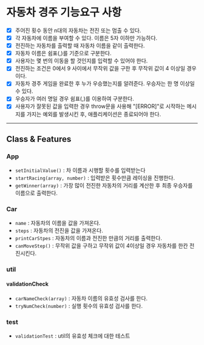 # 자동차 경주 기능요구 사항

- [x] 주어진 횟수 동안 n대의 자동차는 전진 또는 멈출 수 있다.
- [x] 각 자동차에 이름을 부여할 수 있다. 이름은 5자 이하만 가능하다.
- [x] 전진하는 자동차를 출력할 때 자동차 이름을 같이 출력한다.
- [x] 자동차 이름은 쉼표(,)를 기준으로 구분한다.
- [x] 사용자는 몇 번의 이동을 할 것인지를 입력할 수 있어야 한다.
- [x] 전진하는 조건은 0에서 9 사이에서 무작위 값을 구한 후 무작위 값이 4 이상일 경우이다.
- [x] 자동차 경주 게임을 완료한 후 누가 우승했는지를 알려준다. 우승자는 한 명 이상일 수 있다.
- [x] 우승자가 여러 명일 경우 쉼표(,)를 이용하여 구분한다.
- [x] 사용자가 잘못된 값을 입력한 경우 throw문을 사용해 "[ERROR]"로 시작하는 메시지를 가지는 예외를 발생시킨 후, 애플리케이션은 종료되어야 한다.

---

## Class & Features

### App

- `setInitialValue()` : 차 이름과 시행할 횟수를 입력받는다
- `startRacing(array, number)` : 입력받은 횟수만큼 레이싱을 진행한다.
- `getWinner(array)` : 가장 많이 전진한 자동차의 거리를 계산한 후 최종 우승자를 이름으로 출력한다.

### Car

- `name` : 자동차의 이름을 값을 가져온다.
- `steps` : 자동차의 전진을 값을 가져온다.
- `printCarStpes` : 자동차의 이름과 전진한 만큼의 거리를 출력한다.
- `canMoveStep()` : 무작위 값을 구하고 무작위 값이 4이상일 경우 자동차를 한칸 전진시킨다.

### util

#### validationCheck

- `carNameCheck(array)` : 자동차 이름의 유효성 검사를 한다.
- `tryNumCheck(number)` : 실행 횟수의 유효성 검사를 한다.

### test

- `validationTest` : util의 유효성 체크에 대한 테스트
